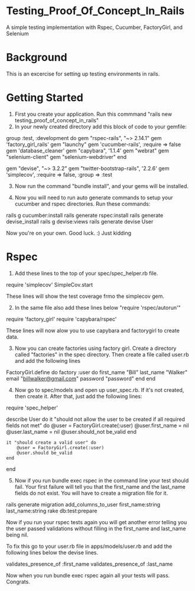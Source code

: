 Testing_Proof_Of_Concept_In_Rails
=================================

A simple testing implementation with Rspec, Cucumber, FactoryGirl, and Selenium 

Background
=================================
This is an excercise for setting up testing environments in rails. 


Getting Started
=================================
1) First you create your application. Run this commmand "rails new testing_proof_of_concept_in_rails" 
2) In your newly created directory add this block of code to your gemfile: 

group :test, :development do
	gem "rspec-rails", "~> 2.14.1"
	gem 'factory_girl_rails'
  gem "launchy"
  gem 'cucumber-rails', :require => false
  gem 'database_cleaner'
  gem "capybara", '1.1.4'
  gem "webrat"
  gem "selenium-client"
  gem "selenium-webdriver"
end

gem "devise", "~> 3.2.2"
gem "twitter-bootstrap-rails", '2.2.6'
gem 'simplecov', :require => false, :group => :test

3) Now run the command "bundle install", and your gems will be installed. 

4) Now you will need to run auto generate commands to setup your cucumber and rspec directories. Run these commands: 

  rails g cucumber:install
  rails generate rspec:install
  rails generate devise_install
  rails g devise:views
  rails generate devise User


Now you're on your own. Good luck. :) Just kidding


Rspec
==========================
1) Add these lines to the top of your spec/spec_helper.rb file.  
  
  require 'simplecov'
  SimpleCov.start
  
  These lines will show the test coverage frmo the simplecov gem. 
  
2) In the same file also add these lines below "require 'rspec/autorun'"

  require 'factory_girl'
  require 'capybara/rspec'
  
  These lines will now alow you to use capybara and factorygirl to create data. 
  
3) Now you can create factories using factory girl. Create a directory called "factories" in the spec directory. Then create a file called user.rb and add the following lines 

  FactoryGirl.define do
	factory :user do
		first_name "Bill"
		last_name "Walker"
		email "billwalker@gmail.com"
		password "password"
	end
end

4)  Now go to spec/models and open up user_spec.rb. If it's not created, then create it. After that, just add the following lines: 

require 'spec_helper'

describe User do
  	it "should not allow the user to be created if all required fields not met" do 
  	 @user = FactoryGirl.create(:user)
  	 @user.first_name = nil
  	 @user.last_name = nil
  	 @user.should_not be_valid
  	end

  	it "should create a valid user" do 
  		@user = FactoryGirl.create(:user)
  		@user.should be_valid
  	end
end

5) Now if you run bundle exec rspec in the command line your test should fail. Your first failure will tell you that the first_name and the last_name fields do not exist. You will have to create a migration file for it. 

rails generate migration add_columns_to_user first_name:string last_name:string
rake db:test:prepare

Now if you run your rspec tests again you will get another error telling you the user passed validations without filling in the first_name and last_name being nil. 

To fix this go to your user.rb file in apps/models/user.rb and add the following lines below the devise lines. 

validates_presence_of :first_name
validates_presence_of :last_name

Now when you run bundle exec rspec again all your tests will pass. Congrats. 











